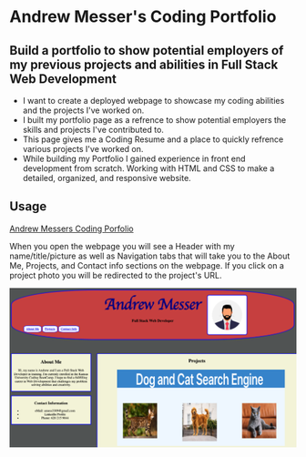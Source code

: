 # Andrew Messer's Coding Portfolio

## Build a portfolio to show potential employers of my previous projects and abilities in Full Stack Web Development

- I want to create a deployed webpage to showcase my coding abilities and the projects I've worked on. 
- I built my portfolio page as a refrence to show potential employers the skills and projects I've contributed to.
- This page gives me a Coding Resume and a place to quickly refrence various projects I've worked on. 
- While building my Portfolio I gained experience in front end development from scratch. Working with HTML and CSS to make a detailed, organized, and responsive website.


## Usage

[Andrew Messers Coding Porfolio](https://amess33.github.io/Portfolio/)

When you open the webpage you will see a Header with my name/title/picture as well as Navigation tabs that will take you to the About Me, Projects, and Contact info sections on the webpage. If you click on a project photo you will be redirected to the project's URL. 

![Andrew Messer's Coding Porfolio Screenshot](assets/images/Webpage%20Screenshot.png)
